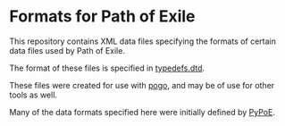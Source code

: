Formats for Path of Exile
=========================

This repository contains XML data files specifying the formats of certain data
files used by Path of Exile.

The format of these files is specified in [typedefs.dtd](typedefs.dtd).

These files were created for use with
[pogo](https://github.com/oriath-net/pogo), and may be of use for other tools
as well.

Many of the data formats specified here were initially defined by
[PyPoE](https://github.com/OmegaK2/PyPoE).
